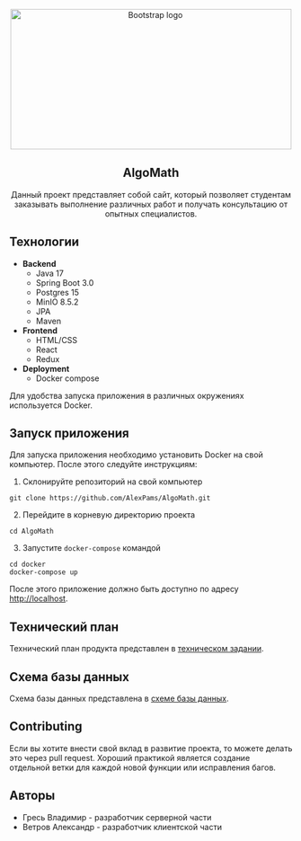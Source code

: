 <p align="center">
  <a href="https://imgbb.com">
    <img src="https://i.ibb.co/f2R31zy/Algo-Math.png" alt="Bootstrap logo" width="500" height="250">
  </a>
</p>

<h2 align="center">AlgoMath</h2>

<p align="center">
Данный проект представляет собой сайт, который позволяет студентам заказывать выполнение различных работ и получать консультацию от опытных специалистов.
</p>



## Технологии
- **Backend**
  - Java 17
  - Spring Boot 3.0
  - Postgres 15
  - MinIO 8.5.2
  - JPA
  - Maven
- **Frontend**
  - HTML/CSS
  - React
  - Redux
- **Deployment**
  - Docker compose

Для удобства запуска приложения в различных окружениях используется Docker.

## Запуск приложения

Для запуска приложения необходимо установить Docker на свой компьютер. После этого следуйте инструкциям:

1. Склонируйте репозиторий на свой компьютер
```
git clone https://github.com/AlexPams/AlgoMath.git
```
2. Перейдите в корневую директорию проекта
```
cd AlgoMath
```
3. Запустите `docker-compose` командой
```
cd docker
docker-compose up
```

После этого приложение должно быть доступно по адресу [http://localhost](http://localhost).

## Технический план
Технический план продукта представлен в [техническом задании](TZ.md).

## Схема базы данных
Схема базы данных представлена в [схеме базы данных](AppDB.drawio(1).png).

## Contributing

Если вы хотите внести свой вклад в развитие проекта, то можете делать это через pull request. Хороший практикой является создание отдельной ветки для каждой новой функции или исправления багов.

## Авторы

* Гресь Владимир - разработчик серверной части
* Ветров Александр - разработчик клиентской части
